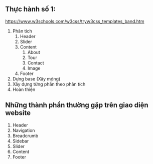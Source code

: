 ## Thực hành số 1:

https://www.w3schools.com/w3css/tryw3css_templates_band.htm

1. Phân tích
   1. Header
   2. Slider
   3. Content
      1. About
      2. Tour
      3. Contact
      4. Image
   4. Footer
2. Dựng base (Xây móng)
3. Xây dựng từng phần theo phân tích
4. Hoàn thiện

## Những thành phần thường gặp trên giao diện website

1. Header
2. Navigation
3. Breadcrumb
4. Sidebar
5. Slider
6. Content
7. Footer

